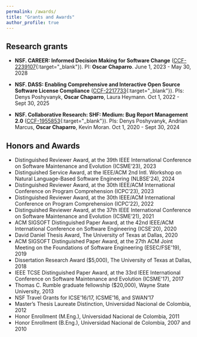 ```yaml
---
permalink: /awards/
title: "Grants and Awards"
author_profile: true
---
```


## Research grants

* **NSF. CAREER: Informed Decision Making for Software Change** ([CCF-2239107](https://www.nsf.gov/awardsearch/showAward?AWD_ID=2239107){:target="_blank"}). PI: **Oscar Chaparro**.  June 1, 2023 - May 30, 2028

* **NSF. DASS: Enabling Comprehensive and Interactive Open Source Software License Compliance** ([CCF-2217733](https://www.nsf.gov/awardsearch/showAward?AWD_ID=2217733){:target="_blank"}). PIs: Denys Poshyvanyk, **Oscar Chaparro**, Laura Heymann. Oct 1, 2022 - Sept 30, 2025

* **NSF. Collaborative Research: SHF: Medium: Bug Report Management 2.0** ([CCF-1955853](https://www.nsf.gov/awardsearch/showAward?AWD_ID=1955853&HistoricalAwards=false){:target="_blank"}). PIs: Denys Poshyvanyk, Andrian Marcus, **Oscar Chaparro**, Kevin Moran. Oct 1, 2020 - Sept 30, 2024


## Honors and Awards

* Distinguished Reviewer Award, at the 39th IEEE International Conference on Software Maintenance and Evolution (ICSME’23), 2023
* Distinguished Service Award, at the IEEE/ACM 2nd Intl. Workshop on Natural Language-Based Software Engineering (NLBSE'24), 2024
* Distinguished Reviewer Award, at the 30th IEEE/ACM International Conference on Program Comprehension (ICPC’23), 2023
* Distinguished Reviewer Award, at the 30th IEEE/ACM International Conference on Program Comprehension (ICPC’22), 2022
* Distinguished Reviewer Award, at the 37th IEEE International Conference on Software Maintenance and Evolution (ICSME’21), 2021	
* ACM SIGSOFT Distinguished Paper Award, at the 42nd IEEE/ACM International Conference on Software Engineering (ICSE'20), 2020
* David Daniel Thesis Award, The University of Texas at Dallas, 2020
* ACM SIGSOFT Distinguished Paper Award, at the 27th ACM Joint Meeting on the Foundations of Software Engineering (ESEC/FSE'19), 2019
* Dissertation Research Award ($5,000), The University of Texas at Dallas, 2018
* IEEE TCSE Distinguished Paper Award, at the 33rd IEEE International Conference on Software Maintenance and Evolution (ICSME'17), 2017
* Thomas C. Rumble graduate fellowship ($20,000), Wayne State University, 2013
* NSF Travel Grants for ICSE’16/17, ICSME’16, and SWAN’17
* Master’s Thesis Laureate Distinction, Universidad Nacional de Colombia, 2012
* Honor Enrollment (M.Eng.), Universidad Nacional de Colombia, 2011
* Honor Enrollment (B.Eng.), Universidad Nacional de Colombia, 2007 and 2010